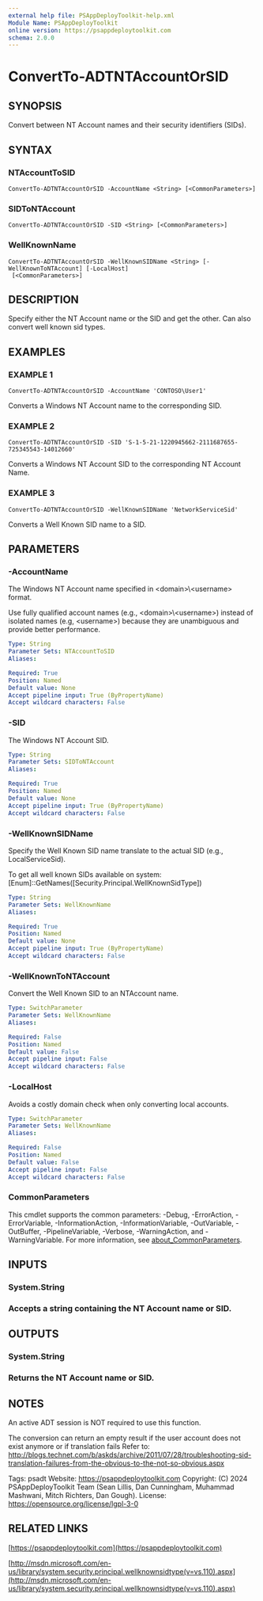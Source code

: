 ```yaml
---
external help file: PSAppDeployToolkit-help.xml
Module Name: PSAppDeployToolkit
online version: https://psappdeploytoolkit.com
schema: 2.0.0
---
```


# ConvertTo-ADTNTAccountOrSID

## SYNOPSIS
Convert between NT Account names and their security identifiers (SIDs).

## SYNTAX

### NTAccountToSID
```
ConvertTo-ADTNTAccountOrSID -AccountName <String> [<CommonParameters>]
```

### SIDToNTAccount
```
ConvertTo-ADTNTAccountOrSID -SID <String> [<CommonParameters>]
```

### WellKnownName
```
ConvertTo-ADTNTAccountOrSID -WellKnownSIDName <String> [-WellKnownToNTAccount] [-LocalHost]
 [<CommonParameters>]
```

## DESCRIPTION
Specify either the NT Account name or the SID and get the other.
Can also convert well known sid types.

## EXAMPLES

### EXAMPLE 1
```
ConvertTo-ADTNTAccountOrSID -AccountName 'CONTOSO\User1'
```

Converts a Windows NT Account name to the corresponding SID.

### EXAMPLE 2
```
ConvertTo-ADTNTAccountOrSID -SID 'S-1-5-21-1220945662-2111687655-725345543-14012660'
```

Converts a Windows NT Account SID to the corresponding NT Account Name.

### EXAMPLE 3
```
ConvertTo-ADTNTAccountOrSID -WellKnownSIDName 'NetworkServiceSid'
```

Converts a Well Known SID name to a SID.

## PARAMETERS

### -AccountName
The Windows NT Account name specified in \<domain\>\\\<username\> format.

Use fully qualified account names (e.g., \<domain\>\\\<username\>) instead of isolated names (e.g, \<username\>) because they are unambiguous and provide better performance.

```yaml
Type: String
Parameter Sets: NTAccountToSID
Aliases:

Required: True
Position: Named
Default value: None
Accept pipeline input: True (ByPropertyName)
Accept wildcard characters: False
```

### -SID
The Windows NT Account SID.

```yaml
Type: String
Parameter Sets: SIDToNTAccount
Aliases:

Required: True
Position: Named
Default value: None
Accept pipeline input: True (ByPropertyName)
Accept wildcard characters: False
```

### -WellKnownSIDName
Specify the Well Known SID name translate to the actual SID (e.g., LocalServiceSid).

To get all well known SIDs available on system: \[Enum\]::GetNames(\[Security.Principal.WellKnownSidType\])

```yaml
Type: String
Parameter Sets: WellKnownName
Aliases:

Required: True
Position: Named
Default value: None
Accept pipeline input: True (ByPropertyName)
Accept wildcard characters: False
```

### -WellKnownToNTAccount
Convert the Well Known SID to an NTAccount name.

```yaml
Type: SwitchParameter
Parameter Sets: WellKnownName
Aliases:

Required: False
Position: Named
Default value: False
Accept pipeline input: False
Accept wildcard characters: False
```

### -LocalHost
Avoids a costly domain check when only converting local accounts.

```yaml
Type: SwitchParameter
Parameter Sets: WellKnownName
Aliases:

Required: False
Position: Named
Default value: False
Accept pipeline input: False
Accept wildcard characters: False
```

### CommonParameters
This cmdlet supports the common parameters: -Debug, -ErrorAction, -ErrorVariable, -InformationAction, -InformationVariable, -OutVariable, -OutBuffer, -PipelineVariable, -Verbose, -WarningAction, and -WarningVariable. For more information, see [about_CommonParameters](http://go.microsoft.com/fwlink/?LinkID=113216).

## INPUTS

### System.String
### Accepts a string containing the NT Account name or SID.
## OUTPUTS

### System.String
### Returns the NT Account name or SID.
## NOTES
An active ADT session is NOT required to use this function.

The conversion can return an empty result if the user account does not exist anymore or if translation fails Refer to: http://blogs.technet.com/b/askds/archive/2011/07/28/troubleshooting-sid-translation-failures-from-the-obvious-to-the-not-so-obvious.aspx

Tags: psadt
Website: https://psappdeploytoolkit.com
Copyright: (C) 2024 PSAppDeployToolkit Team (Sean Lillis, Dan Cunningham, Muhammad Mashwani, Mitch Richters, Dan Gough).
License: https://opensource.org/license/lgpl-3-0

## RELATED LINKS

[https://psappdeploytoolkit.com](https://psappdeploytoolkit.com)

[http://msdn.microsoft.com/en-us/library/system.security.principal.wellknownsidtype(v=vs.110).aspx](http://msdn.microsoft.com/en-us/library/system.security.principal.wellknownsidtype(v=vs.110).aspx)
